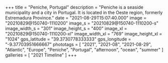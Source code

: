 +++
title = "Peniche, Portugal"
description = "Peniche is a seaside municipality and a city in Portugal. It is located in the Oeste region, formerly Estremadura Province."
date = "2021-08-29T15:07:40.000"
image = "20210829@150740-1110200"
image_s = "20210829@150740-1110200-s"
image_width_s = "301"
image_height_s = "400"
image_xl = "20210829@150740-1110200-xl"
image_width_xl = "769"
image_height_xl = "1024"
gps_latitude = "39.3730778333333"
gps_longitude = "-9.37703951666667"
phototags = [ "2021", "2021-08", "2021-08-29", "Atlantic", "Europe", "Peniche", "Portugal", "afternoon", "ocean", "summer" ]
galleries = [ "2021 Timeline" ]
+++
